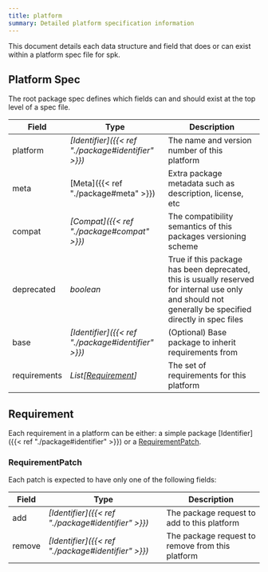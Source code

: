 ```yaml
---
title: platform
summary: Detailed platform specification information
---
```


This document details each data structure and field that does or can exist within a platform spec file for spk.

## Platform Spec

The root package spec defines which fields can and should exist at the top level of a spec file.

| Field        | Type                                               | Description                                                                                                                                           |
| ------------ | -------------------------------------------------- | ----------------------------------------------------------------------------------------------------------------------------------------------------- |
| platform     | _[Identifier]({{< ref "./package#identifier" >}})_ | The name and version number of this platform                                                                                                          |
| meta         | [Meta]({{< ref "./package#meta" >}})               | Extra package metadata such as description, license, etc                                                                                              |
| compat       | _[Compat]({{< ref "./package#compat" >}})_         | The compatibility semantics of this packages versioning scheme                                                                                        |
| deprecated   | _boolean_                                          | True if this package has been deprecated, this is usually reserved for internal use only and should not generally be specified directly in spec files |
| base         | _[Identifier]({{< ref "./package#identifier" >}})_ | (Optional) Base package to inherit requirements from                                                                                                  |
| requirements | _List[[Requirement](#requirement)]_                | The set of requirements for this platform                                                                                                             |

## Requirement

Each requirement in a platform can be either: a simple package [Identifier]({{< ref "./package#identifier" >}}) or a [RequirementPatch](#requirementpatch).

### RequirementPatch

Each patch is expected to have only one of the following fields:

| Field  | Type                                               | Description                                      |
| ------ | -------------------------------------------------- | ------------------------------------------------ |
| add    | _[Identifier]({{< ref "./package#identifier" >}})_ | The package request to add to this platform      |
| remove | _[Identifier]({{< ref "./package#identifier" >}})_ | The package request to remove from this platform |
